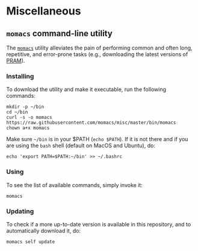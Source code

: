 # Miscellaneous

## `momacs` command-line utility
The [`momacs`](bin/momacs) utility alleviates the pain of performing common and often long, repetitive, and error-prone tasks (e.g., downloading the latest versions of [PRAM](https://github.com/momacs/pram)).

### Installing
To download the utility and make it executable, run the following commands:
```
mkdir -p ~/bin
cd ~/bin
curl -s -o momacs https://raw.githubusercontent.com/momacs/misc/master/bin/momacs
chown a+x momacs
```

Make sure `~/bin` is in your $PATH (`echo $PATH`).  If it is not there and if you are using the `bash` shell (default on MacOS and Ubuntu), do:
```
echo 'export PATH=$PATH:~/bin' >> ~/.bashrc
```

### Using
To see the list of available commands, simply invoke it:
```
momacs
```

### Updating
To check if a more up-to-date version is available in this repository, and to automatically download it, do:
```
momacs self update
```
